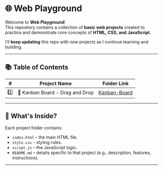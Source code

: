 # 🌐 Web Playground

Welcome to **Web Playground**!  
This repository contains a collection of **basic web projects** created to practice and demonstrate core concepts of **HTML, CSS, and JavaScript**.

I’ll **keep updating** this repo with new projects as I continue learning and building.

---

## 📚 Table of Contents

| #   | Project Name             | Folder Link           |
|-----|---------------------------|-----------------------|
| 1️⃣  | 🎯 Kanban Board - Drag and Drop | [Kanban-Board](./01-Kanban-Board/) |

---

## 🚀 What's Inside?
Each project folder contains:
- `index.html` – the main HTML file.
- `style.css` – styling rules.
- `script.js` – the JavaScript logic.
- `README.md` – details specific to that project (e.g., description, features, instructions).

---

